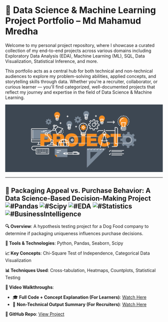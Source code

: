 # 🧠 Data Science & Machine Learning Project Portfolio – Md Mahamud Mredha

Welcome to my personal project repository, where I showcase a curated collection of my end-to-end projects across various domains including Exploratory Data Analysis (EDA), Machine Learning (ML), SQL, Data Visualization, Statistical Inference, and  more.

This portfolio acts as a central hub for both technical and non-technical audiences to explore my problem-solving abilities, applied concepts, and storytelling skills through data. Whether you're a recruiter, collaborator, or curious learner — you'll find categorized, well-documented projects that reflect my journey and expertise in the field of Data Science & Machine Learning.

<p align="center">
  <img src="https://github.com/mdmahamudmredha/All-Projects/blob/main/image.png" width="1000"/>
</p>

---

## 🐶 Packaging Appeal vs. Purchase Behavior: A Data Science-Based Decision-Making Project  **![#Pandas](https://img.shields.io/badge/-Pandas-teal)**  **![#Scipy](https://img.shields.io/badge/-Scipy-blue)**  **![#EDA](https://img.shields.io/badge/-EDA-orange)**  **![#Statistics](https://img.shields.io/badge/-Statistics-green)**  **![#BusinessIntelligence](https://img.shields.io/badge/-Business%20Intelligence-FF6D01?style=flat&color=white)**

**🔍 Overview**: A hypothesis testing project for a Dog Food company to determine if packaging uniqueness influences purchase decisions.

**📌 Tools & Technologies**: Python, Pandas, Seaborn, Scipy

**📈 Key Concepts**: Chi-Square Test of Independence, Categorical Data Visualization

**📊 Techniques Used**: Cross-tabulation, Heatmaps, Countplots, Statistical Testing

**🎥 Video Walkthroughs**:  
- 🎓 **Full Code + Concept Explanation (For Learners)**: [Watch Here](https://youtu.be/vqXt1wZuaIk?si=byCFR5mYxtwTQQOV)  
- 🧠 **Non-Technical Output Summary (For Recruiters)**: [Watch Here](https://youtu.be/link_to_recruiter_friendly_video)

**📁 GitHub Repo**: [View Project](https://github.com/mdmahamudmredha/Packaging-Uniqueness-vs-Purchase-A-Data-Science-Based-Decision-Making-Project/tree/main)


